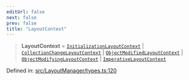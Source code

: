```yaml
---
editUrl: false
next: false
prev: false
title: "LayoutContext"
---
```


> **LayoutContext** = [`InitializationLayoutContext`](/api/type-aliases/initializationlayoutcontext/) \| [`CollectionChangeLayoutContext`](/api/type-aliases/collectionchangelayoutcontext/) \| [`ObjectModifiedLayoutContext`](/api/type-aliases/objectmodifiedlayoutcontext/) \| [`ObjectModifyingLayoutContext`](/api/type-aliases/objectmodifyinglayoutcontext/) \| [`ImperativeLayoutContext`](/api/type-aliases/imperativelayoutcontext/)

Defined in: [src/LayoutManager/types.ts:120](https://github.com/fabricjs/fabric.js/blob/8206f10a405480a7ba988ff6cfdde6412c1f13f8/src/LayoutManager/types.ts#L120)
